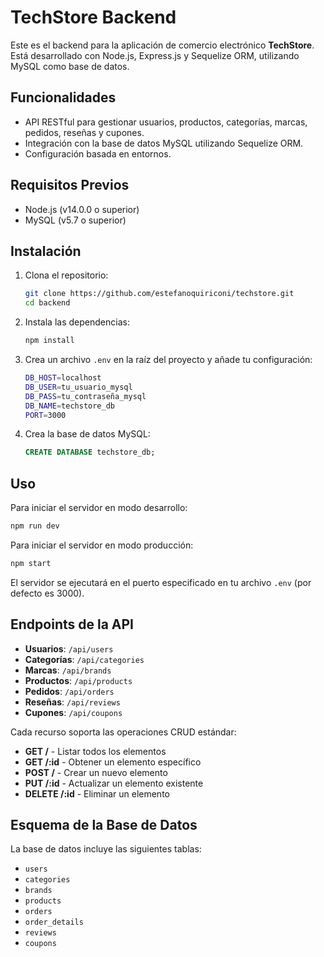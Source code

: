 # TechStore Backend

Este es el backend para la aplicación de comercio electrónico **TechStore**. Está desarrollado con Node.js, Express.js y Sequelize ORM, utilizando MySQL como base de datos.

## Funcionalidades

- API RESTful para gestionar usuarios, productos, categorías, marcas, pedidos, reseñas y cupones.
- Integración con la base de datos MySQL utilizando Sequelize ORM.
- Configuración basada en entornos.

## Requisitos Previos

- Node.js (v14.0.0 o superior)  
- MySQL (v5.7 o superior) 

## Instalación

1. Clona el repositorio:
   ```bash
   git clone https://github.com/estefanoquiriconi/techstore.git
   cd backend
   ```

2. Instala las dependencias:
   ```bash
   npm install
   ```

3. Crea un archivo `.env` en la raíz del proyecto y añade tu configuración:
   ```bash
   DB_HOST=localhost
   DB_USER=tu_usuario_mysql
   DB_PASS=tu_contraseña_mysql
   DB_NAME=techstore_db
   PORT=3000
   ```

4. Crea la base de datos MySQL:
   ```sql
   CREATE DATABASE techstore_db;
   ```

## Uso

Para iniciar el servidor en modo desarrollo:
```bash
npm run dev
```

Para iniciar el servidor en modo producción:
```bash
npm start
```

El servidor se ejecutará en el puerto especificado en tu archivo `.env` (por defecto es 3000).

## Endpoints de la API

- **Usuarios**: `/api/users`
- **Categorías**: `/api/categories`
- **Marcas**: `/api/brands`
- **Productos**: `/api/products`
- **Pedidos**: `/api/orders`
- **Reseñas**: `/api/reviews`
- **Cupones**: `/api/coupons`

Cada recurso soporta las operaciones CRUD estándar:

- **GET /** - Listar todos los elementos  
- **GET /:id** - Obtener un elemento específico  
- **POST /** - Crear un nuevo elemento  
- **PUT /:id** - Actualizar un elemento existente  
- **DELETE /:id** - Eliminar un elemento

## Esquema de la Base de Datos

La base de datos incluye las siguientes tablas:

- `users`
- `categories`
- `brands`
- `products`
- `orders`
- `order_details`
- `reviews`
- `coupons`
